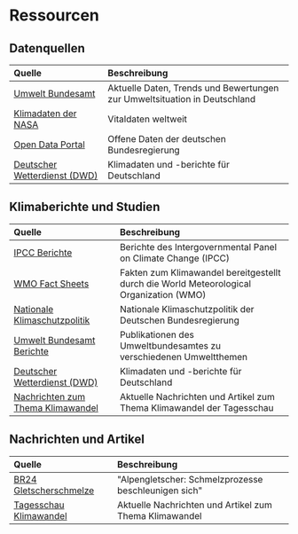# Ressourcen

## Datenquellen

| Quelle                                                                                                             | Beschreibung                                                              |
|:-------------------------------------------------------------------------------------------------------------------|:---------------------------------------------------------------------------|
| [Umwelt Bundesamt](https://www.umweltbundesamt.de/daten)                                                           | Aktuelle Daten, Trends und Bewertungen zur Umweltsituation in Deutschland |
| [Klimadaten der NASA](https://climate.nasa.gov/vital-signs/)                                                       | Vitaldaten weltweit |
| [Open Data Portal](https://www.govdata.de/)                                                                        | Offene Daten der deutschen Bundesregierung |
| [Deutscher Wetterdienst (DWD)](https://www.dwd.de/DE/leistungen/klimadatendeutschland/klimadatendeutschland.html)  | Klimadaten und -berichte für Deutschland                                                |


## Klimaberichte und Studien
| Quelle                                                                                                                       | Beschreibung                                                                            |
|:------------------------------------------------------------------------------------------------------------------------------|:-----------------------------------------------------------------------------------------|
| [IPCC Berichte](https://www.ipcc.ch/reports/)                                                                                | Berichte des Intergovernmental Panel on Climate Change (IPCC)                           |
| [WMO Fact Sheets](https://wmo.int/resources/wmo-fact-sheets)                                                                 | Fakten zum Klimawandel bereitgestellt durch die World Meteorological Organization (WMO) |
| [Nationale Klimaschutzpolitik](https://www.bmwk.de/Redaktion/DE/Dossier/nationale-klimaschutzpolitik.html) | Nationale Klimaschutzpolitik der Deutschen Bundesregierung                              |
| [Umwelt Bundesamt Berichte](https://www.umweltbundesamt.de/publikationen)                                                    | Publikationen des Umweltbundesamtes zu verschiedenen Umweltthemen                       |
| [Deutscher Wetterdienst (DWD)](https://www.dwd.de/DE/leistungen/klimadatendeutschland/klimadatendeutschland.html)            | Klimadaten und -berichte für Deutschland                                                |
| [Nachrichten zum Thema Klimawandel](https://www.tagesschau.de/thema/klimawandel) | Aktuelle Nachrichten und Artikel zum Thema Klimawandel der Tagesschau                   |

## Nachrichten und Artikel
| Quelle                                                                                                                   | Beschreibung                                                             |
|:--------------------------------------------------------------------------------------------------------------------------|:--------------------------------------------------------------------------|
| [BR24 Gletscherschmelze](https://www.br.de/nachrichten/bayern/alpengletscher-schmelzprozesse-beschleunigen-sich,Unp3BCr) | "Alpengletscher: Schmelzprozesse beschleunigen sich" |
| [Tagesschau Klimawandel](https://www.tagesschau.de/thema/klimawandel/) | Aktuelle Nachrichten und Artikel zum Thema Klimawandel |